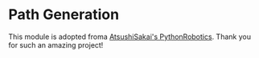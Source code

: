 # Path Generation 

This module is adopted froma [AtsushiSakai's PythonRobotics](https://github.com/AtsushiSakai/PythonRobotics). Thank you for such an amazing project!